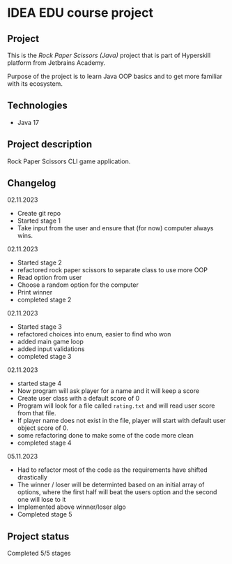 # IDEA EDU course project

## Project
This is the *Rock Paper Scissors (Java)* project that is part of Hyperskill platform from Jetbrains Academy.

Purpose of the project is to learn Java OOP basics and to get more familiar with its ecosystem.

## Technologies

- Java 17

## Project description
Rock Paper Scissors CLI game application.

## Changelog
02.11.2023
- Create git repo
- Started stage 1
- Take input from the user and ensure that (for now) computer always wins.

02.11.2023
- Started stage 2
- refactored rock paper scissors to separate class to use more OOP
- Read option from user
- Choose a random option for the computer
- Print winner
- completed stage 2

02.11.2023
- Started stage 3
- refactored choices into enum, easier to find who won
- added main game loop
- added input validations
- completed stage 3

02.11.2023
- started stage 4
- Now program will ask player for a name and it will keep a score
- Create user class with a default score of 0
- Program will look for a file called `rating.txt` and will read user score from that file.
- If player name does not exist in the file, player will start with default user object score of 0.
- some refactoring done to make some of the code more clean
- completed stage 4

05.11.2023
- Had to refactor most of the code as the requirements have shifted drastically 
- The winner / loser will be determinted based on an initial array of options, where the first half will beat the users option and the second one will lose to it
- Implemented above winner/loser algo
- Completed stage 5

## Project status

Completed 5/5 stages